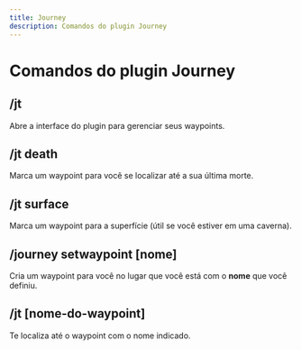```yaml
---
title: Journey
description: Comandos do plugin Journey
---
```


# Comandos do plugin Journey

## /jt

Abre a interface do plugin para gerenciar seus waypoints.


## /jt death

Marca um waypoint para você se localizar até a sua última morte.


## /jt surface

Marca um waypoint para a superfície (útil se você estiver em uma caverna).


## /journey setwaypoint [nome]

Cria um waypoint para você no lugar que você está com o **nome** que você definiu.


## /jt [nome-do-waypoint]

Te localiza até o waypoint com o nome indicado.